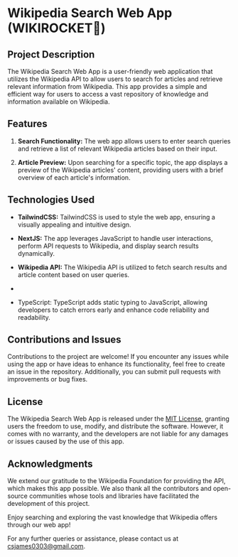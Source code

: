 # Wikipedia Search Web App (WIKIROCKET🚀)

## Project Description

The Wikipedia Search Web App is a user-friendly web application that utilizes the Wikipedia API to allow users to search for articles and retrieve relevant information from Wikipedia. This app provides a simple and efficient way for users to access a vast repository of knowledge and information available on Wikipedia.

## Features

1. **Search Functionality:** The web app allows users to enter search queries and retrieve a list of relevant Wikipedia articles based on their input.

2. **Article Preview:** Upon searching for a specific topic, the app displays a preview of the Wikipedia articles' content, providing users with a brief overview of each article's information.


## Technologies Used

- **TailwindCSS:** TailwindCSS is used to style the web app, ensuring a visually appealing and intuitive design.

- **NextJS:** The app leverages JavaScript to handle user interactions, perform API requests to Wikipedia, and display search results dynamically.

- **Wikipedia API:** The Wikipedia API is utilized to fetch search results and article content based on user queries.
- 
- TypeScript: TypeScript adds static typing to JavaScript, allowing developers to catch errors early and enhance code reliability and readability.



## Contributions and Issues

Contributions to the project are welcome! If you encounter any issues while using the app or have ideas to enhance its functionality, feel free to create an issue in the repository. Additionally, you can submit pull requests with improvements or bug fixes.

## License

The Wikipedia Search Web App is released under the [MIT License](link-to-license), granting users the freedom to use, modify, and distribute the software. However, it comes with no warranty, and the developers are not liable for any damages or issues caused by the use of this app.

## Acknowledgments

We extend our gratitude to the Wikipedia Foundation for providing the API, which makes this app possible. We also thank all the contributors and open-source communities whose tools and libraries have facilitated the development of this project.

Enjoy searching and exploring the vast knowledge that Wikipedia offers through our web app!

For any further queries or assistance, please contact us at [csjames0303@gmail.com](mailto:your-csjames0303@gmail.com).
